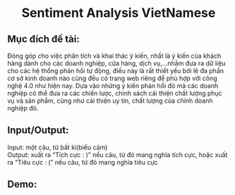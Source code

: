 <h1 align="center">Sentiment Analysis VietNamese</h1>
<h2>Mục đích đề tài:</h2>
Đóng góp cho việc phân tích và khai thác ý kiến, nhất là ý kiến của khách hàng dành cho các doanh nghiệp, cửa hàng, dịch vụ,…nhằm đưa ra dữ liệu cho các hệ thống phản hồi tự động, điều này là rất thiết yếu bởi lẽ đa phần cơ sở kinh doanh nào cũng đều có trang web riêng để phù hợp với công nghệ 4.0 như hiện nay.
Dựa vào những ý kiến phản hồi đó mà các doanh nghiệp có thể đưa ra các chiến lược, chính sách cải thiện chất lượng phục vụ và sản phẩm, cũng như cải thiện uy tín, chất lượng của chính doanh nghiệp đó.

## Input/Output:

Input: một câu, từ bất kì(biểu cảm) <br>
Output: xuất ra “Tích cực : )” nếu câu, từ đó mang nghĩa tích cực, hoặc xuất ra “Tiêu cực : (” nếu câu, từ đó mang nghĩa tiêu cực

## Demo:

